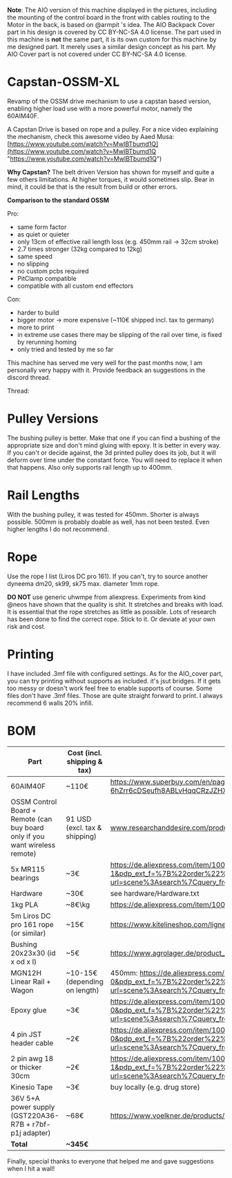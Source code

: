 
**Note**: The AIO version of this machine displayed in the pictures, including the mounting of the control board in the front with cables routing to the Motor in the back, is based on @armpit 's idea. The AIO Backpack Cover part in his design is covered by CC BY-NC-SA 4.0 license. The part used in this machine is **not** the same part, it is its own custom for this machine by me designed part. It merely uses a similar design concept as his part. My AIO Cover part is not covered under CC BY-NC-SA 4.0 license.


# Capstan-OSSM-XL


Revamp of the OSSM drive mechanism to use a capstan based version, enabling higher load use with a more powerful motor, namely the 60AIM40F.

A Capstan Drive is based on rope and a pulley. For a nice video explaining the mechanism, check this awesome video by Aaed Musa: [https://www.youtube.com/watch?v=MwIBTbumd1Q](https://www.youtube.com/watch?v=MwIBTbumd1Q "https://www.youtube.com/watch?v=MwIBTbumd1Q")

**Why Capstan?** 
The belt driven Version has shown for myself and quite a few others limitations. At higher torques, it would sometimes slip. Bear in mind, it could be that is the result from build or other errors.

**Comparison to the standard OSSM**

Pro:

 - same form factor
 - as quiet or quieter
 - only 13cm of effective rail length loss (e.g. 450mm rail -> 32cm stroke)
 - 2.7 times stronger (32kg compared to 12kg)
 - same speed
 - no slipping
 - no custom pcbs required
 - PitClamp compatible
 - compatible with all custom end effectors

Con:

 - harder to build
 - bigger motor -> more expensive (~110€ shipped incl. tax to germany)
 - more to print
 - in extreme use cases there may be slipping of the rail over time, is fixed by rerunning homing
 - only tried and tested by me so far
 
This machine has served me very well for the past months now, I am personally very happy with it. Provide feedback an suggestions in the discord thread.

Thread:
# Pulley Versions
The bushing pulley is better. Make that one if you can find a bushing of the appropriate size and don't mind gluing with epoxy. It is better in every way. If you can't or decide against, the 3d printed pulley does its job, but it will deform over time under the constant force. You will need to replace it when that happens. Also only supports rail length up to 400mm.

# Rail Lengths
With the bushing pulley, it was tested for 450mm. Shorter is always possible. 500mm is probably doable as well, has not been tested. Even higher lengths I do not recommend.
# Rope
Use the rope I list (Liros DC pro 161). If you can't, try to source another dyneema dm20, sk99, sk75 max. diameter 1mm rope.

**DO NOT** use generic uhwmpe from aliexpress. Experiments from kind @neos have shown that the quality is shit. It stretches and breaks with load. It is essential that the rope stretches as little as possible. Lots of research has been done to find the correct rope. Stick to it. Or deviate at your own risk and cost.
# Printing
I have included .3mf file with configured settings. As for the AIO_cover part, you can try printing without supports as included. it's jsut bridges. If it gets too messy or doesn't work feel free to enable supports of course. Some files don't have .3mf files. Those are quite straight forward to print. I always recommend 6 walls 20% infill.
# BOM

| Part                                                                         | Cost (incl. shipping & tax)   | link                                                                                                                                                                                                                                                                                                                                                                                                                                                                                         |
|------------------------------------------------------------------------------|-------------------------------|----------------------------------------------------------------------------------------------------------------------------------------------------------------------------------------------------------------------------------------------------------------------------------------------------------------------------------------------------------------------------------------------------------------------------------------------------------------------------------------------|
| 60AIM40F                                                                     | ~110€                         | https://www.superbuy.com/en/page/buy/?url=https://item.taobao.com/item.htm?id=668578585661&ali_trackid=2:mm_117358474_33384934_118778578&spm=1101.1101.N.N.e529fe8&__cf_chl_rt_tk=xO29V7EyaAm9af1TaVNaUj1IIxXuPHjLH7hoQn0mA.4-1752658384-1.0.1.1-6hZrr6cDSeufh8ABLvHqqCRzJZHX9yJaKNdapTjhZ1k                                                                                                                                                                                                 |
| OSSM Control Board + Remote (can buy board only if you want wireless remote) | 91 USD (excl. tax & shipping) | www.researchanddesire.com/products/ossm-reference-board                                                                                                                                                                                                                                                                                                                                                                                                                                      |
| 5x MR115 bearings                                                            | ~3€                           | https://de.aliexpress.com/item/1005007175995775.html?spm=a2g0o.productlist.main.2.1a42906C906CMX&algo_pvid=3c5cd0a6-d355-43fd-9cde-0a5c00f7b036&algo_exp_id=3c5cd0a6-d355-43fd-9cde-0a5c00f7b036-1&pdp_ext_f=%7B%22order%22%3A%22100%22%2C%22eval%22%3A%221%22%7D&pdp_npi=4%40dis%21EUR%213.77%212.49%21%21%2130.70%2120.28%21%40211b807017526658700751189e7276%2112000039706894193%21sea%21DE%213286768289%21X&curPageLogUid=LOVHlkqLUfbN&utparam-url=scene%3Asearch%7Cquery_from%3A        |
| Hardware                                                                     | ~30€                          | see hardware/Hardware.txt                                                                                                                                                                                                                                                                                                                                                                                                                                                                    |
| 1kg PLA                                                                      | ~8€\kg                        | https://de.aliexpress.com/item/1005006639640810.html?spm=a2g0o.order_list.order_list_main.36.4e9b5c5frMJNth&gatewayAdapt=glo2deu                                                                                                                                                                                                                                                                                                                                                             |
| 5m Liros DC pro 161 rope (or similar)                                        | ~15€                          | https://www.kitelineshop.com/ligne-liros-dcpro161-au-metre-c2x38222201                                                                                                                                                                                                                                                                                                                                                                                                                       |
| Bushing 20x23x30 (id x od x l)                                               | ~5€                           | https://www.agrolager.de/product_info.php?products_id=91534519                                                                                                                                                                                                                                                                                                                                                                                                                               |
| MGN12H Linear Rail + Wagon                                                   | ~10-15€ (depending on length) | 450mm: https://de.aliexpress.com/item/1000007480470.html?spm=a2g0o.productlist.main.1.5ff156f48357Wx&algo_pvid=51755ed2-c0a1-4bff-bf30-97a3b97270f5&algo_exp_id=51755ed2-c0a1-4bff-bf30-97a3b97270f5-0&pdp_ext_f=%7B%22order%22%3A%221088%22%2C%22eval%22%3A%221%22%7D&pdp_npi=4%40dis%21EUR%2114.99%2110.79%21%21%2117.00%2112.24%21%40211b80d117526659739281539ed9d5%2112000031932165347%21sea%21DE%213286768289%21X&curPageLogUid=8jDEp4Cr4fcW&utparam-url=scene%3Asearch%7Cquery_from%3A |
| Epoxy glue                                                                   | ~3€                           | https://de.aliexpress.com/item/1005007115129874.html?spm=a2g0o.productlist.main.1.625c4571tg9Mio&algo_pvid=102cafb2-86c6-400a-bd2e-ed3b473bc5f1&algo_exp_id=102cafb2-86c6-400a-bd2e-ed3b473bc5f1-0&pdp_ext_f=%7B%22order%22%3A%222237%22%2C%22eval%22%3A%221%22%7D&pdp_npi=4%40dis%21EUR%218.50%212.89%21%21%2169.22%2123.54%21%40210391a017526660236821518e0e4b%2112000039451196262%21sea%21DE%213286768289%21X&curPageLogUid=jgnbjFDGCHXZ&utparam-url=scene%3Asearch%7Cquery_from%3A       |
| 4 pin JST header cable                                                       | ~2€                           | https://de.aliexpress.com/item/1005007389108799.html?spm=a2g0o.productlist.main.1.52b15f2cbLDcTR&algo_pvid=7345200b-9cbe-46bc-b73c-8940f0cbcc8e&algo_exp_id=7345200b-9cbe-46bc-b73c-8940f0cbcc8e-0&pdp_ext_f=%7B%22order%22%3A%223138%22%2C%22eval%22%3A%221%22%7D&pdp_npi=4%40dis%21EUR%211.14%211.09%21%21%211.29%211.23%21%40211b80f717526660722672942e4eec%2112000040551940967%21sea%21DE%213286768289%21X&curPageLogUid=yI8x8KQg3Oo5&utparam-url=scene%3Asearch%7Cquery_from%3A         |
| 2 pin awg 18 or thicker 30cm                                                 | ~2€                           | https://de.aliexpress.com/item/1005006614755156.html?algo_pvid=930912fc-6f0e-4707-9a81-045ecb65c04d&algo_exp_id=930912fc-6f0e-4707-9a81-045ecb65c04d-1&pdp_ext_f=%7B%22order%22%3A%222628%22%2C%22eval%22%3A%221%22%7D&pdp_npi=4%40dis%21EUR%214.55%214.29%21%21%2137.05%2134.93%21%40211b431017526666257724421e6df9%2112000037830294865%21sea%21DE%213286768289%21X&curPageLogUid=kgtrU9AoDa9b&utparam-url=scene%3Asearch%7Cquery_from%3A                                                   |
| Kinesio Tape                                                                 | ~3€                           | buy locally (e.g. drug store)                                                                                                                                                                                                                                                                                                                                                                                                                                                                |
| 36V 5+A power supply (GST220A36-R7B + r7bf-p1j adapter)                      | ~68€                          | https://www.voelkner.de/products/2995507/MW-Mean-Well-GST220A36-R7B-Tischnetzteil-Festspannung-36-V-DC-6.1A-219.6W.html + https://www.voelkner.de/products/6716585/MW-Mean-Well-DC-PLUG-R7BF-P1J-Adapter.html?offer=2a0e3584bd7903f1cb12fce88b080532                                                                                                                                                                                                                                         |
| **Total**                                                                    | **~345€**                         |                                                                                                                                                                                                                                                                                                                                                                                                                                                                                              |

Finally, special thanks to everyone that helped me and gave suggestions when I hit a wall!

